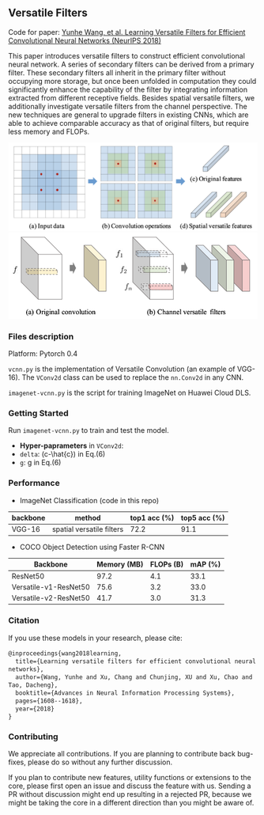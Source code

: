 ## Versatile Filters

Code for paper: [Yunhe Wang, et al. Learning Versatile Filters for Efficient Convolutional Neural Networks (NeurIPS 2018)](https://papers.nips.cc/paper/7433-learning-versatile-filters-for-efficient-convolutional-neural-networks)

This paper introduces versatile filters to construct efficient convolutional neural network. A series of secondary filters can be derived from a primary filter. These secondary filters all inherit in the primary filter without occupying more storage, but once been unfolded in computation they could significantly enhance the capability of the filter by integrating information extracted from different receptive fields. Besides spatial versatile filters, we additionally investigate versatile filters from the channel perspective. The new techniques are general to upgrade filters in existing CNNs, which are able to achieve comparable accuracy as that of original filters, but require less memory and FLOPs.

![](./fig/versatile.png)
![](./fig/versatile2.png)

### Files description
Platform: Pytorch 0.4

`vcnn.py` is the implementation of Versatile Convolution (an example of VGG-16). The `VConv2d` class can be used to replace the `nn.Conv2d` in any CNN.

`imagenet-vcnn.py` is the script for training ImageNet on Huawei Cloud DLS.

### Getting Started
Run `imagenet-vcnn.py` to train and test the model.

- **Hyper-paprameters** in `VConv2d`:
- `delta`: (c-\hat{c}) in Eq.(6)
- `g`: g in Eq.(6)

### Performance
- ImageNet Classification (code in this repo)

| backbone | method                    | top1 acc (%) | top5 acc (%) |
|--------|---------------------------|----------|----------|
| VGG-16 | spatial versatile filters        | 72.2     | 91.1     |

- COCO Object Detection using Faster R-CNN

|Backbone|Memory (MB)|FLOPs (B)|mAP (%)|
|-|-|-|-|
|ResNet50|97.2|4.1|33.1|
|Versatile-v1-ResNet50|75.6|3.2|33.0|
|Versatile-v2-ResNet50|41.7|3.0|31.3|

### Citation
If you use these models in your research, please cite:
```
@inproceedings{wang2018learning,
  title={Learning versatile filters for efficient convolutional neural networks},
  author={Wang, Yunhe and Xu, Chang and Chunjing, XU and Xu, Chao and Tao, Dacheng},
  booktitle={Advances in Neural Information Processing Systems},
  pages={1608--1618},
  year={2018}
}
```

### Contributing
We appreciate all contributions. If you are planning to contribute back bug-fixes, please do so without any further discussion.

If you plan to contribute new features, utility functions or extensions to the core, please first open an issue and discuss the feature with us. Sending a PR without discussion might end up resulting in a rejected PR, because we might be taking the core in a different direction than you might be aware of.
